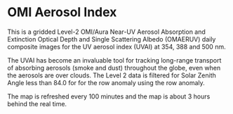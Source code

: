 # OMI Aerosol Index  

This is a gridded Level-2 OMI/Aura Near-UV Aerosol Absorption and Extinction Optical Depth and Single Scattering Albedo (OMAERUV) daily composite images for the UV aerosol index (UVAI) at 354, 388 and 500 nm. 

The UVAI has become an invaluable tool for tracking long-range transport of absorbing aerosols (smoke and dust) throughout the globe, even when the aerosols are over clouds. The Level 2 data is filtered for Solar Zenith Angle less than 84.0 for for the row anomaly using the row anomaly. 

The map is refreshed every 100 minutes and the map is about 3 hours behind the real time.

